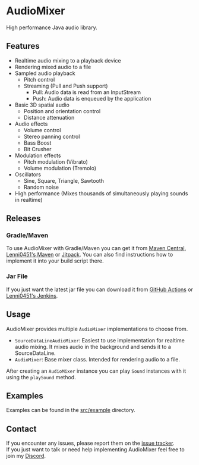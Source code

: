 # AudioMixer
High performance Java audio library.

## Features
- Realtime audio mixing to a playback device
- Rendering mixed audio to a file
- Sampled audio playback
  - Pitch control
  - Streaming (Pull and Push support)
    - Pull: Audio data is read from an InputStream
    - Push: Audio data is enqueued by the application
- Basic 3D spatial audio
  - Position and orientation control
  - Distance attenuation
- Audio effects
  - Volume control
  - Stereo panning control
  - Bass Boost
  - Bit Crusher
- Modulation effects
  - Pitch modulation (Vibrato)
  - Volume modulation (Tremolo)
- Oscillators
  - Sine, Square, Triangle, Sawtooth
  - Random noise
- High performance (Mixes thousands of simultaneously playing sounds in realtime)

## Releases
### Gradle/Maven
To use AudioMixer with Gradle/Maven you can get it from [Maven Central](https://mvnrepository.com/artifact/net.raphimc/audio-mixer), [Lenni0451's Maven](https://maven.lenni0451.net/#/releases/net/raphimc/audio-mixer) or [Jitpack](https://jitpack.io/#RaphiMC/AudioMixer).
You can also find instructions how to implement it into your build script there.

### Jar File
If you just want the latest jar file you can download it from [GitHub Actions](https://github.com/RaphiMC/AudioMixer/actions/workflows/build.yml) or [Lenni0451's Jenkins](https://build.lenni0451.net/job/AudioMixer/).

## Usage
AudioMixer provides multiple ``AudioMixer`` implementations to choose from.
* ``SourceDataLineAudioMixer``: Easiest to use implementation for realtime audio mixing. It mixes audio in the background and sends it to a SourceDataLine.
* ``AudioMixer``: Base mixer class. Intended for rendering audio to a file.

After creating an ``AudioMixer`` instance you can play ``Sound`` instances with it using the ``playSound`` method.

## Examples
Examples can be found in the [src/example](/src/example) directory.

## Contact
If you encounter any issues, please report them on the
[issue tracker](https://github.com/RaphiMC/AudioMixer/issues).  
If you just want to talk or need help implementing AudioMixer feel free to join my
[Discord](https://discord.gg/dCzT9XHEWu).
